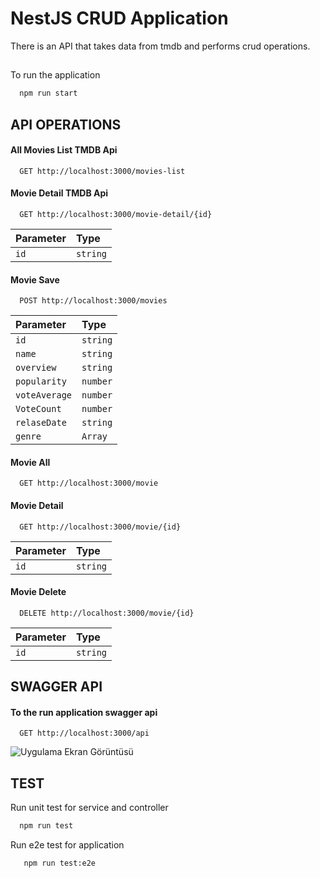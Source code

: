 
# NestJS CRUD Application

There is an API that takes data from tmdb and performs crud operations.


## 

To run the application

```bash
  npm run start
```

  
## API OPERATIONS

#### All Movies List TMDB Api

```https
  GET http://localhost:3000/movies-list
```


#### Movie Detail TMDB Api

```http
  GET http://localhost:3000/movie-detail/{id}
```

| Parameter | Type     | 
| :-------- | :------- | 
| `id`      | `string` | 

#### Movie Save

```http
  POST http://localhost:3000/movies
```

| Parameter | Type     |
| :-------- | :------- | 
| `id`      | `string` | 
| `name`      | `string` | 
| `overview`      | `string` | 
| `popularity`      | `number` | 
| `voteAverage`      | `number` | 
| `VoteCount`      | `number` | 
| `relaseDate`      | `string` | 
| `genre`      | `Array` | 

#### Movie All

```http
  GET http://localhost:3000/movie
```

#### Movie Detail

```http
  GET http://localhost:3000/movie/{id}
```

| Parameter | Type     | 
| :-------- | :------- | 
| `id`      | `string` | 

#### Movie Delete

```http
  DELETE http://localhost:3000/movie/{id}
```

| Parameter | Type     | 
| :-------- | :------- | 
| `id`      | `string` | 


## SWAGGER API
#### To the run application swagger api

```https
  GET http://localhost:3000/api
```


![Uygulama Ekran Görüntüsü](https://via.placeholder.com/468x300?text=App+Screenshot+Here)

  

## TEST

Run unit test for service and controller

```bash
  npm run test
```
Run e2e test for application

```bash
   npm run test:e2e
```
  
